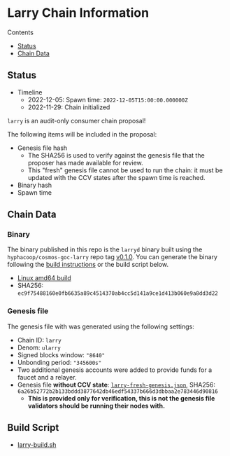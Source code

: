 # Larry Chain Information

Contents

* [Status](#status)
* [Chain Data](#chain-data)

## Status

* Timeline
  * 2022-12-05: Spawn time: `2022-12-05T15:00:00.000000Z`
  * 2022-11-29: Chain initialized

`larry` is an audit-only consumer chain proposal!

The following items will be included in the proposal:
* Genesis file hash
  * The SHA256 is used to verify against the genesis file that the proposer has made available for review.
  * This "fresh" genesis file cannot be used to run the chain: it must be updated with the CCV states after the spawn time is reached.
* Binary hash
* Spawn time

## Chain Data

### Binary

The binary published in this repo is the `larryd` binary built using the `hyphacoop/cosmos-goc-larry` repo tag [v0.1.0](https://github.com/hyphacoop/cosmos-goc-larry/releases/tag/v0.1.0). You can generate the binary following the [build instructions](https://github.com/hyphacoop/cosmos-goc-larry#instructions) or the build script below.

  * [Linux amd64 build](larryd)
  * SHA256: `ec9f75488160e0fb6635a89c4514370ab4cc5d141a9ce1d413b060e9a8dd3d22`

### Genesis file

The genesis file with was generated using the following settings:

* Chain ID: `larry`
* Denom: `ularry`
* Signed blocks window: `"8640"`
* Unbonding period: `"345600s"`
* Two additional genesis accounts were added to provide funds for a faucet and a relayer.
* Genesis file **without CCV state**: [`larry-fresh-genesis.json`](larry-fresh-genesis.json), SHA256: `6a26b52772b2b133bddd3877642db46edf54337b666d3dbbaa2e783446d90816`
  * **This is provided only for verification, this is not the genesis file validators should be running their nodes with.**

## Build Script

- [larry-build.sh](larry-build.sh)
